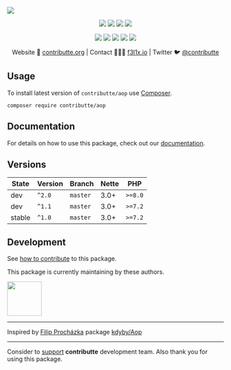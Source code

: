 ![](https://heatbadger.now.sh/github/readme/contributte/aop/)

<p align=center>
  <a href="https://github.com/contributte/aop/actions"><img src="https://github.com/contributte/aop/workflows/build/badge.svg"></a>
  <a href="https://coveralls.io/r/contributte/aop"><img src="https://badgen.net/coveralls/c/github/contributte/aop?cache=300"></a>
  <a href="https://packagist.org/packages/contributte/aop"><img src="https://badgen.net/packagist/dm/contributte/aop"></a>
  <a href="https://packagist.org/packages/contributte/aop"><img src="https://badgen.net/packagist/v/contributte/aop"></a>
</p>
<p align=center>
  <a href="https://packagist.org/packages/contributte/aop"><img src="https://badgen.net/packagist/php/contributte/aop"></a>
  <a href="https://github.com/contributte/aop"><img src="https://badgen.net/github/license/contributte/aop"></a>
  <a href="https://bit.ly/ctteg"><img src="https://badgen.net/badge/support/gitter/cyan"></a>
  <a href="https://bit.ly/cttfo"><img src="https://badgen.net/badge/support/forum/yellow"></a>
  <a href="https://contributte.org/partners.html"><img src="https://badgen.net/badge/sponsor/donations/F96854"></a>
</p>

<p align=center>
Website 🚀 <a href="https://contributte.org">contributte.org</a> | Contact 👨🏻‍💻 <a href="https://f3l1x.io">f3l1x.io</a> | Twitter 🐦 <a href="https://twitter.com/contributte">@contributte</a>
</p>

## Usage

To install latest version of `contributte/aop` use [Composer](https://getcomposer.com).

```
composer require contributte/aop
```

## Documentation

For details on how to use this package, check out our [documentation](.docs).

## Versions

| State       | Version       | Branch   | Nette | PHP      |
|-------------|---------------|----------|-------|----------|
| dev         | `^2.0`        | `master` | 3.0+  | `>=8.0`  |
| dev         | `^1.1`        | `master` | 3.0+  | `>=7.2`  |
| stable      | `^1.0`        | `master` | 3.0+  | `>=7.2`  |

## Development

See [how to contribute](https://contributte.org/contributing.html) to this package.

This package is currently maintaining by these authors.

<a href="https://github.com/dakorpar">
 <img width="80" height="80" src="https://avatars0.githubusercontent.com/u/9303856?v=3&s=80">
</a>

-----

Inspired by [Filip Procházka](https://github.com/fprochazka) package [kdyby/Aop](https://github.com/Kdyby/Aop)

-----


Consider to [support](https://contributte.org/partners.html) **contributte** development team.
Also thank you for using this package.
